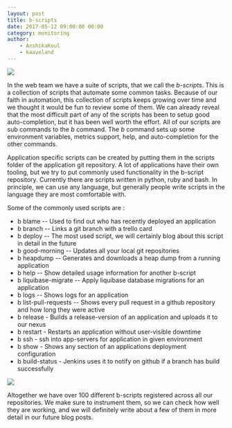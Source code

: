 ```yaml
---
layout: post
title: b-scripts
date: 2017-05-12 09:00:00 00:00
category: monitoring
author:
    - AnshikaKoul
    - kaaveland
---
```


<img src="{{ site.baseurl }}/img/b-script-usage.png" />

In the web team we have a suite of scripts, that we call the _b-scripts_. This is a collection of scripts that automate some common tasks. Because of our faith in automation, this collection of scripts keeps growing over time and we thought it would be fun to review some of them. We can already reveal that the most difficult part of any of the scripts has been to setup good auto-completion, but it has been well worth the effort. All of our scripts are sub commands to the _b_ command. The _b_ command sets up some environment variables, metrics support, help, and auto-completion for the other commands.

Application specific scripts can be created by putting them in the scripts folder of the application git repository. A lot of applications have their own tooling, but we try to put commonly used functionality in the b-script repository. Currently there are scripts written in python, ruby and bash. In principle, we can use any language, but generally people write scripts in the language they are most comfortable with.

Some of the commonly used scripts are :

- b blame -- Used to find out who has recently deployed an application
- b branch -- Links a git branch with a trello card
- b deploy -- The most used script, we will certainly blog about this script in detail in the future
- b good-morning -- Updates all your local git repositories
- b heapdump -- Generates and downloads a heap dump from a running application
- b help -- Show detailed usage information for another b-script
- b liquibase-migrate -- Apply liquibase database migrations for an application
- b logs -- Shows logs for an application
- b list-pull-requests -- Shows every pull request in a github repository and how long they were active
- b release - Builds a release-version of an application and uploads it to our nexus
- b restart - Restarts an application without user-visible downtime
- b ssh - ssh into app-servers for application in given environment
- b show - Shows any section of an applications deployment configuration
- b build-status - Jenkins uses it to notify on github if a branch has build successfully

<img src="{{ site.baseurl }}/img/b-self-test.png" />

Altogether we have over 100 different b-scripts registered across all our repositories. We make sure to instrument them, so we can check how well they are working, and we will definitely write about a few of them in more detail in our future blog posts.
